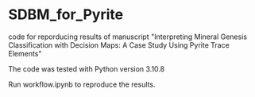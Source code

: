 # SDBM_for_Pyrite
code for reporducing results of manuscript "Interpreting Mineral Genesis Classification with Decision Maps: A Case Study Using Pyrite Trace Elements"

The code was tested with Python version 3.10.8

Run workflow.ipynb to reproduce the results.
